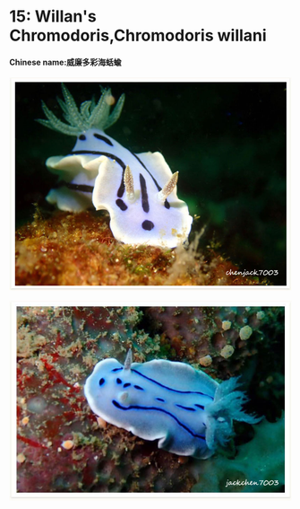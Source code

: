 # 15: Willan's Chromodoris,Chromodoris willani

#### Chinese name:威廉多彩海蛞蝓

![](../../.gitbook/assets/willans-chromodoris2.jpg)

![](../../.gitbook/assets/willans-chromodoris.jpg)

